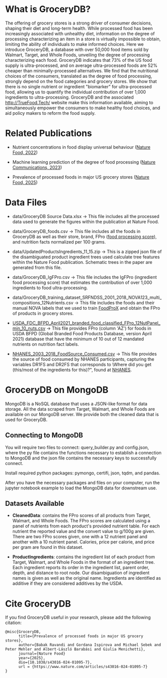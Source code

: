 # What is GroceryDB?
The offering of grocery stores is a strong driver of consumer decisions, shaping their diet and long-term health. 
While processed food has been increasingly associated with unhealthy diet, information on the degree of processing characterizing an item in a store is virtually impossible to obtain, limiting the ability of individuals to make informed choices. 
Here we introduce GroceryDB, a database with over 50,000 food items sold by Walmart, Target, and Whole Foods, unveiling the degree of processing characterizing each food. 
GroceryDB indicates that 73% of the US food supply is ultra-processed, and on average ultra-processed foods are 52% cheaper than minimally-processed alternatives. 
We find that the nutritional choices of the consumers, translated as the degree of food processing, strongly depend on the food categories and grocery stores. 
We show that there is no single nutrient or ingredient "biomarker" for ultra-processed food, allowing us to quantify the individual contribution of over 1,000 ingredients to ultra-processing. 
GroceryDB and the associated http://TrueFood.Tech/ website make this information available, aiming to simultaneously empower the consumers to make healthy food choices, and aid policy makers to reform the food supply.

# Related Publications

- Nutrient concentrations in food display universal behaviour ([Nature Food, 2022](https://www.nature.com/articles/s43016-022-00511-0))

- Machine learning prediction of the degree of food processing ([Nature Communications, 2023](https://www.nature.com/articles/s41467-023-37457-1))

- Prevalence of processed foods in major US grocery stores
 ([Nature Food, 2025](https://www.nature.com/articles/s43016-024-01095-7))

# Data Files

- data/GroceryDB Source Data.xlsx &rarr; This file includes all the processed data used to generate the figures within the publication at Nature
  Food.

- data/GroceryDB_foods.csv &rarr; This file includes all the foods in GroceryDB as well as their store, brand, FPro ([food processing score](https://www.nature.com/articles/s41467-023-37457-1)), and nutrition facts normalized per 100 grams.

- data/UpdatedProductsIngredients_11_15.zip &rarr; This is a zipped json file of the disambiguated product ingredient trees used calculate tree features within the Nature
  Food publication. Schematic trees in the paper are generated from this file.

- data/GroceryDB_IgFPro.csv &rarr; This file includes the IgFPro (ingredient food processing score) that estimates the contribution of over 1,000 ingredients to food ultra-processing.

- data/GroceryDB_training_dataset_SRFNDSS_2001_2018_NOVA123_multi_compositions_12Nutrients.csv &rarr; This file includes the foods and their manual NOVA labels that we used to train [FoodProX](https://www.nature.com/articles/s41467-023-37457-1) and obtain the FPro of products in grocery stores.

- [USDA_FDC_BFPD_April2021_branded_food_classified_FPro_12NutPanel_min_10_nuts.csv](https://drive.google.com/file/d/1MD5LeSHtCe-Km6DCw39z1UTfGhlOTA6N/view?usp=drive_link) &rarr; This file provides FPro (column 'AZ') for foods in USDA BFPD (Global Branded Food Products Database, version April 2021) database that have the minimum of 10 out of 12 mandated nutrients on nutrition fact labels.
  
- [NHANES_2003_2018_FoodSource_Consumed.csv](https://drive.google.com/file/d/1MDJtbm5nnY2DPz_Q5ijhrusZ5lSlu9Dl/view?usp=drive_link) &rarr; This file provides the source of food consumed by NHANES participants, capturing the variables DR1FS and DR2FS that corresponds to \Where did
you get (this/most of the ingredients for this)?", found at [NHANES](https://wwwn.cdc.gov/nchs/nhanes/search/datapage.aspx?Component=Dietary&CycleBeginYear=2017).

# GroceryDB on MongoDB
MongoDB is a NoSQL database that uses a JSON-like format for data storage. 
All the data scraped from Target, Walmart, and Whole Foods are available on our MongoDB server.
We provide both the cleaned data that is used for GroceryDB.

## Connecting to MongoDB
You will require two files to connect: query_builder.py and config.json, where the py file contains 
the functions necessary to establish a connection to MongoDB and the json file contains the necessary 
keys to successfully connect.

Install required python packages: pymongo, certifi, json, tqdm, and pandas.

After you have the necessary packages and files on your computer, run the jupyter notebook example 
to load the MongoDB data for downstream use.

## Datasets Available

- **CleanedData**: contains the FPro scores of all products from Target, Walmart, and Whole Foods. The FPro scores
  are calculated using a panel of nutrients from each product's provided nutrient table. For each nutrient
  the reported value and the convert value to g/100g are given. There are two FPro scores given, one with a 12
  nutrient panel and another with a 10 nutrient panel. Calories, price per calorie, and price per gram are found
  in this dataset.

- **ProductIngredients**: contains the ingredient list of each product from Target, Walmart, and Whole Foods in the
  format of an ingredient tree. Each ingredient reports its order in the ingredient list, parent order, depth, and
  distance to root node. Our disambiguation of ingredient names is given as well as the original name. Ingredients
  are identified as additive if they are considered additives by the USDA.

# Cite GroceryDB

If you find GroceryDB useful in your research, please add the following citation:

```
@misc{GroceryDB,
      title={Prevalence of processed foods in major US grocery stores}, 
      author={Babak Ravandi and Gordana Ispirova and Michael Sebek and Peter Mehler and Albert-László Barabási and Giulia Menichetti},
      journal={Nature Food}
      year={2025},
      dio={10.1038/s43016-024-01095-7},
      url = {https://www.nature.com/articles/s43016-024-01095-7}
}
```
